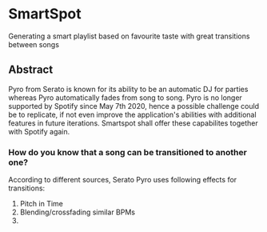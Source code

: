 # SmartSpot
Generating a smart playlist based on favourite taste with great transitions between songs

## Abstract

Pyro from Serato is known for its ability to be an automatic DJ for parties whereas Pyro automatically fades from song to song. Pyro is no longer supported by Spotify since May 7th 2020, hence a possible challenge could be to replicate, if not even improve the application's abilities with additional features in future iterations. Smartspot shall offer these capabilites together with Spotify again. 
### How do you know that a song can be transitioned to another one?

According to different sources, Serato Pyro uses following effects for transitions:

1. Pitch in Time
2. Blending/crossfading similar BPMs
3. 

